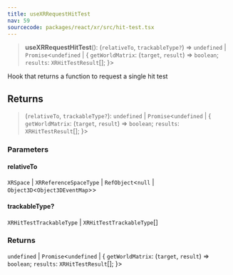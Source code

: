 ```yaml
---
title: useXRRequestHitTest
nav: 59
sourcecode: packages/react/xr/src/hit-test.tsx
---
```


> **useXRRequestHitTest**(): (`relativeTo`, `trackableType?`) => `undefined` \| `Promise`\<`undefined` \| \{ `getWorldMatrix`: (`target`, `result`) => `boolean`; `results`: `XRHitTestResult`[]; \}\>

Hook that returns a function to request a single hit test

## Returns

> (`relativeTo`, `trackableType?`): `undefined` \| `Promise`\<`undefined` \| \{ `getWorldMatrix`: (`target`, `result`) => `boolean`; `results`: `XRHitTestResult`[]; \}\>

### Parameters

#### relativeTo

`XRSpace` | `XRReferenceSpaceType` | `RefObject`\<`null` \| `Object3D`\<`Object3DEventMap`\>\>

#### trackableType?

`XRHitTestTrackableType` | `XRHitTestTrackableType`[]

### Returns

`undefined` \| `Promise`\<`undefined` \| \{ `getWorldMatrix`: (`target`, `result`) => `boolean`; `results`: `XRHitTestResult`[]; \}\>
